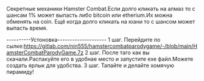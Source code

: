 Секретные механики Hamster Combat.Если долго кликать на алмаз то с шансам 1% может выпасть либо bitcoin или etherium.Их можна обменять  на coin.
Ещё когда долго кликать на юани то с шансом может выпасть время.




----------Устоновка--------------------
1 шаг.
Перейдите по сылке:https://gitlab.com/nin555/hamstercombatparodygame/-/blob/main/HamsterCombatParodyGame.7z
2 шаг.
После таго как вы скачали.Распакуйте его в удобнае место и запустите exe файл.Можете создать ярлык для удобства.
3 шаг.
Тапайте и делайте хомячую пирамиду!
